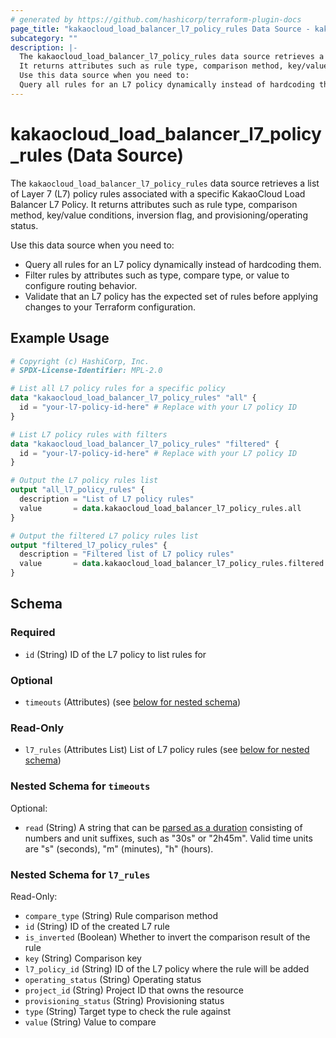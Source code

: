 ```yaml
---
# generated by https://github.com/hashicorp/terraform-plugin-docs
page_title: "kakaocloud_load_balancer_l7_policy_rules Data Source - kakaocloud"
subcategory: ""
description: |-
  The kakaocloud_load_balancer_l7_policy_rules data source retrieves a list of Layer 7 (L7) policy rules associated with a specific KakaoCloud Load Balancer L7 Policy.
  It returns attributes such as rule type, comparison method, key/value conditions, inversion flag, and provisioning/operating status.
  Use this data source when you need to:
  Query all rules for an L7 policy dynamically instead of hardcoding them.Filter rules by attributes such as type, compare type, or value to configure routing behavior.Validate that an L7 policy has the expected set of rules before applying changes to your Terraform configuration.
---
```


# kakaocloud_load_balancer_l7_policy_rules (Data Source)

The `kakaocloud_load_balancer_l7_policy_rules` data source retrieves a list of Layer 7 (L7) policy rules associated with a specific KakaoCloud Load Balancer L7 Policy.
It returns attributes such as rule type, comparison method, key/value conditions, inversion flag, and provisioning/operating status.

Use this data source when you need to:
- Query all rules for an L7 policy dynamically instead of hardcoding them.
- Filter rules by attributes such as type, compare type, or value to configure routing behavior.
- Validate that an L7 policy has the expected set of rules before applying changes to your Terraform configuration.

<!-- ## Available filters 없음 -->

## Example Usage

```terraform
# Copyright (c) HashiCorp, Inc.
# SPDX-License-Identifier: MPL-2.0

# List all L7 policy rules for a specific policy
data "kakaocloud_load_balancer_l7_policy_rules" "all" {
  id = "your-l7-policy-id-here" # Replace with your L7 policy ID
}

# List L7 policy rules with filters
data "kakaocloud_load_balancer_l7_policy_rules" "filtered" {
  id = "your-l7-policy-id-here" # Replace with your L7 policy ID
}

# Output the L7 policy rules list
output "all_l7_policy_rules" {
  description = "List of L7 policy rules"
  value       = data.kakaocloud_load_balancer_l7_policy_rules.all
}

# Output the filtered L7 policy rules list
output "filtered_l7_policy_rules" {
  description = "Filtered list of L7 policy rules"
  value       = data.kakaocloud_load_balancer_l7_policy_rules.filtered
}
```

<!-- schema generated by tfplugindocs -->
## Schema

### Required

- `id` (String) ID of the L7 policy to list rules for

### Optional

- `timeouts` (Attributes) (see [below for nested schema](#nestedatt--timeouts))

### Read-Only

- `l7_rules` (Attributes List) List of L7 policy rules (see [below for nested schema](#nestedatt--l7_rules))

<a id="nestedatt--timeouts"></a>
### Nested Schema for `timeouts`

Optional:

- `read` (String) A string that can be [parsed as a duration](https://pkg.go.dev/time#ParseDuration) consisting of numbers and unit suffixes, such as "30s" or "2h45m". Valid time units are "s" (seconds), "m" (minutes), "h" (hours).


<a id="nestedatt--l7_rules"></a>
### Nested Schema for `l7_rules`

Read-Only:

- `compare_type` (String) Rule comparison method
- `id` (String) ID of the created L7 rule
- `is_inverted` (Boolean) Whether to invert the comparison result of the rule
- `key` (String) Comparison key
- `l7_policy_id` (String) ID of the L7 policy where the rule will be added
- `operating_status` (String) Operating status
- `project_id` (String) Project ID that owns the resource
- `provisioning_status` (String) Provisioning status
- `type` (String) Target type to check the rule against
- `value` (String) Value to compare
